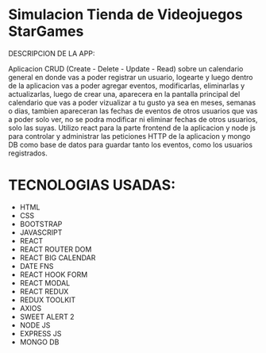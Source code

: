 # Simulacion Tienda de Videojuegos StarGames

DESCRIPCION DE LA APP:

Aplicacion CRUD (Create - Delete - Update - Read) sobre un calendario general en donde vas a poder registrar un usuario, logearte y luego dentro de la aplicacion vas a poder agregar eventos, modificarlas, eliminarlas y actualizarlas, luego de crear una, aparecera en la pantalla principal del calendario que vas a poder vizualizar a tu gusto ya sea en meses, semanas o dias, tambien apareceran las fechas de eventos de otros usuarios que vas a poder solo ver, no se podra modificar ni eliminar fechas de otros usuarios, solo las suyas.
Utilizo react para la parte frontend de la aplicacion y node js para controlar y administrar las peticiones HTTP de la aplicacion y mongo DB como base de datos para guardar tanto los eventos, como los usuarios registrados.

# TECNOLOGIAS USADAS:

- HTML
- CSS
- BOOTSTRAP
- JAVASCRIPT
- REACT
- REACT ROUTER DOM
- REACT BIG CALENDAR
- DATE FNS
- REACT HOOK FORM
- REACT MODAL
- REACT REDUX
- REDUX TOOLKIT
- AXIOS
- SWEET ALERT 2
- NODE JS
- EXPRESS JS
- MONGO DB
